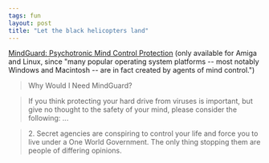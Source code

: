 ```yaml
---
tags: fun
layout: post
title: "Let the black helicopters land"
---
```




<a href="http://zapatopi.net/mindguard.html">MindGuard: Psychotronic Mind Control Protection</a> (only available for Amiga and Linux, since "many popular operating system platforms -- most notably Windows and Macintosh -- are in fact created by agents of mind control.")

<blockquote>Why Would I Need MindGuard?</blockquote>

<blockquote>If you think protecting your hard drive from viruses is important, but give no thought to the safety of your mind, please consider the following: ... </blockquote>

<blockquote>2. Secret agencies are conspiring to control your life and force you to live under a One World Government. The only thing stopping them are people of differing opinions.</blockquote>



